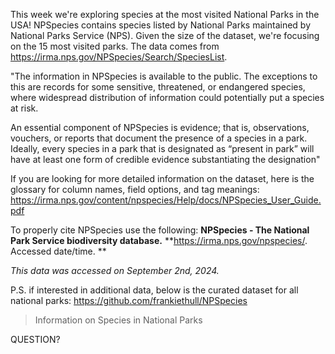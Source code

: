 This week we're exploring species at the most visited National Parks in the USA! NPSpecies contains species listed by National Parks maintained by National Parks Service (NPS). Given the size of the dataset, we're focusing on the 15 most visited parks. The data comes from https://irma.nps.gov/NPSpecies/Search/SpeciesList. 

"The information in NPSpecies is available to the public. The exceptions to this are records for some sensitive, threatened, or endangered species, where widespread distribution of information could potentially put a species at risk.   
 
An essential component of NPSpecies is evidence; that is, observations, vouchers, or reports that document the presence of a species in a park. Ideally, every species in a park that is designated as “present in park” will have at least one form of credible evidence substantiating the designation"

If you are looking for more detailed information on the dataset, here is the glossary for column names, field options, and tag meanings: 
https://irma.nps.gov/content/npspecies/Help/docs/NPSpecies_User_Guide.pdf


To properly cite NPSpecies use the following: 
**NPSpecies - The National Park Service biodiversity database.**
**https://irma.nps.gov/npspecies/. Accessed date/time. **

*This data was accessed on September 2nd, 2024.*

P.S. if interested in additional data, below is the curated dataset for all national parks:
https://github.com/frankiethull/NPSpecies


> Information on Species in National Parks

QUESTION?
